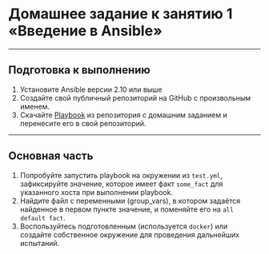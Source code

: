# Домашнее задание к занятию 1 «Введение в Ansible»

***

## Подготовка к выполнению

 1. Установите Ansible версии 2.10 или выше
 2. Создайте свой публичный репозиторий на GitHub с произвольным именем.
 3. Скачайте [Playbook]() из репозитория с домашним заданием и перенесите его в свой репозиторий.

***

## Основная часть

 1. Попробуйте запустить playbook на окружении из `test.yml`, зафиксируйте значение, которое имеет факт `some_fact` для указанного хоста при выполнении playbook.
 2. Найдите файл с переменными (group_vars), в котором задаётся найденное в первом пункте значение, и поменяйте его на `all default fact`.
 3. Воспользуйтесь подготовленным (используется `docker`) или создайте собственное окружение для проведения дальнейших испытаний.
